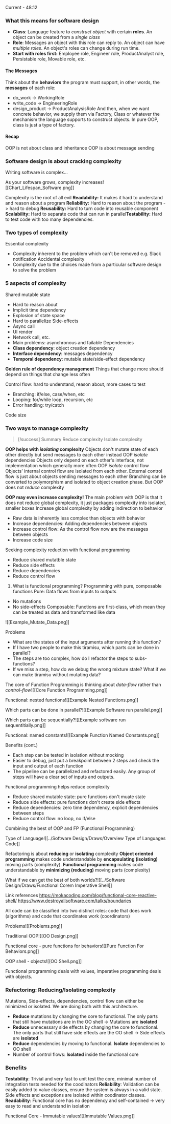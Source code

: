 Current - 48:12
### What this means for software design
- **Class**: Language feature to *construct object* with certain **roles**. An object can be created from a *single class*
- **Role**: Messages an object with this role can reply to. An object can have *multiple roles*. An object's roles can change during run time.
- **Start with roles first:** Employee role, Engineer role, ProductAnalyst role, Persistable role, Movable role, etc.

#### The Messages
Think about the **behaviors** the program must support, in other words, the **messages** of each role:
- do_work -> WorkingRole
- write_code -> EngineeringRole
- design_product -> ProductAnalysisRole
And then, when we want concrete behavior, we supply them via Factory, Class or whatever the mechanism the language supports to construct objects. In pure OOP, class is just a type of factory.

#### Recap
OOP is not about class and inheritance
OOP is about message sending
### Software design is about cracking complexity
Writing software is complex...

As your software grows, complexity increases![[Chart_Lifespan_Software.png]]

Complexity is the root of all evil
**Readability:** It makes it hard to understand and reason about a program
**Reliability:** Hard to reason about the program -> hard to debug
**Reusability:** Hard to turn code into reusable component
**Scalability:** Hard to separate code that can run in parallel**Testability:** Hard to test code with too many dependencies.

### Two types of complexity
Essential complexity
- Complexity inherent to the problem which can't be removed e.g. Slack notification
Accidental complexity
- Complexity due to the choices made from a particular software design to solve the problem

### 5 aspects of complexity
Shared mutable state
- Hard to reason about
- Implicit time dependency
- Explosion of state space
- Hard to parallelize
Side-effects
- Async call
- UI render
- Network call, etc.
- Main problems: asynchronous and failable
Dependencies
- **Class dependency**: object creation dependency
- **Interface dependency**: messages dependency
- **Temporal dependency**: mutable state/side-effect dependency

**Golden rule of dependency management**
Things that change more should depend on things that change less often

Control flow: hard to understand, reason about, more cases to test
- Branching: if/else, case/when, etc
- Looping: for/while loop, recursion, etc
- Error handling: try/catch

Code size

### Two ways to manage complexity

> [!success] Summary
> Reduce complexity
> Isolate complexity


**OOP helps with *isolating* complexity**
Objects don't mutate state of each other directly but send messages to each other instead
OOP *isolate* dependencies
Objects only depend on each other's interface, not implementation which generally more often
OOP *isolate* control flow
Objects' internal control flow are isolated from each other. External control flow is just about objects sending messages to each other
Branching can be converted to polymorphism and isolated to object creation phase.
But OOP does not *reduce* complexity

**OOP may even increase complexity!**
The main problem with OOP is that it does not reduce global complexity, it just packages complexity into isolated, smaller boxes
Increase global complexity by adding indirection to behavior
- Raw data is inherently less complex than objects with behavior
- Increase dependencies: Adding dependencies between objects
- Increase control flow: As the control flow now are the messages between objects
- Increase code size

Seeking complexity reduction with functional programming
- Reduce shared mutatble state
- Reduce side effects
- Reduce dependencies
- Reduce control flow

1) What is functional programming?
Programming with pure, composable functions
Pure: Data flows from inputs to outputs
- No mutations
- No side-effects
Composable: Functions are first-class, which mean they can be treated as data and transformed like data

![[Example_Mutate_Data.png]]

Problems
- What are the states of the input arguments after running this function?
- If I have two people to make this tiramisu, which parts can be done in parallel?
- The steps are too complex, how do I refactor the steps to subs-functions?
- If we miss a step, how do we debug the wrong mixture state?
What if  we can make tiramisu without mutating data?

The core of Function Programming is thinking about *data-flow* rather than *control-flow*![[Core Function Programming.png]]

Functional: nested functions![[Example Nested Functions.png]]

Which parts can be done in parallel?![[Example Software run parallel.png]]

Which parts can be sequentially?![[Example software run sequentitially.png]]

Functional: named constants![[Example Function Named Constants.png]]

Benefits (cont.)
- Each step can be tested in isolation without mocking
- Easier to debug, just put a breakpoint between 2 steps and check the input and output of each function
- The pipeline can be parallelized and refactored easily. Any group of steps will have a clear set of inputs and outputs.

Functional programming helps reduce complexity
- Reduce shared mutable state: pure functions don't muate state
- Reduce side effects: pure functions don't create side effects
- Reduce dependencies: zero time dependency, explicit dependencies between steps
- Reduce control flow: no loop, no if/else

Combining the best of OOP and FP (Functional Programming)

Type of Language![[../Software Design/Draws/Overview Type of Languages Code]]

Refactoring is about **reducing** or **isolating** complexity
**Object oriented programming** makes code understandable by **encapsulating (isolating)** moving parts (complexity).
**Functional programming** makes code understandable by **minimizing (reducing)** moving parts (complexity)

What if we can get the best of both worlds?![[../Software Design/Draws/Functional Corem Imperative Shell]]

Link references
https://mokacoding.com/blog/functional-core-reactive-shell/
https://www.destroyallsoftware.com/talks/boundaries

All code can be classified into two distinct roles: code that does work (algorithms) and code that coordinates work (coordinators)

Problems![[Problems.png]]

Traditional OOP![[OO Design.png]]

Functional core - pure functions for behaviors![[Pure Function For Behaviors.png]]

OOP shell - objects![[OO Shell.png]]

Functional programming deals with values, imperative programming deals with objects.

### Refactoring: Reducing/Isolating complexity
Mutations, Side-effects, dependencies, control flow can either be minimized or isolated. We are doing both with this architecture.
- **Reduce** mutations by changing the core to functional. The only parts that still have mutations are in the OO shell -> Mutations are **isolated**
- **Reduce** unnecessary side effects by changing the core to functional. The only parts that still have side effects are the OO shell -> Side effects are **isolated**
- **Reduce** dependencies by moving to functional. **Isolate** dependencies to OO shell
- Number of control flows: **Isolated** inside the functional core

### Benefits
**Testability**: Trivial and very fast to unit test the core, minimal number of integration tests needed for the coodinators
**Reliability**: Validation can be easily added to value classes, ensure the system is always in a valid state. Side effects and exceptions are isolated within coodinator classes.
**Readability**: Functional core has no dependency and self-contained -> very easy to read and understand in isolation

Functional Core - Immutable values![[Immutable Values.png]]
